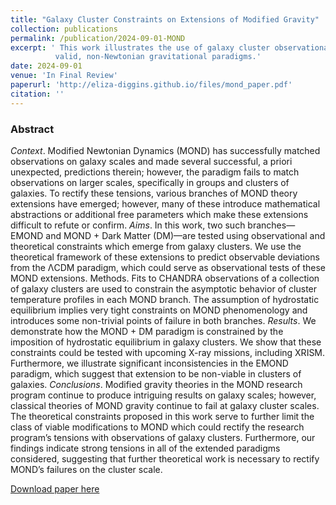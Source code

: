 ```yaml
---
title: "Galaxy Cluster Constraints on Extensions of Modified Gravity"
collection: publications
permalink: /publication/2024-09-01-MOND
excerpt: ' This work illustrates the use of galaxy cluster observational constraints to reduce the parameter space of
          valid, non-Newtonian gravitational paradigms.'
date: 2024-09-01
venue: 'In Final Review'
paperurl: 'http://eliza-diggins.github.io/files/mond_paper.pdf'
citation: ''
---
```


<h3> Abstract </h3>
<p>
<i>Context</i>. Modified Newtonian Dynamics (MOND) has successfully matched observations on galaxy scales and made several successful,
a priori unexpected, predictions therein; however, the paradigm fails to match observations on larger scales, specifically in groups
and clusters of galaxies. To rectify these tensions, various branches of MOND theory extensions have emerged; however, many of
these introduce mathematical abstractions or additional free parameters which make these extensions difficult to refute or confirm.
<i>Aims</i>. In this work, two such branches—EMOND and MOND + Dark Matter (DM)—are tested using observational and theoretical
constraints which emerge from galaxy clusters. We use the theoretical framework of these extensions to predict observable deviations
from the ΛCDM paradigm, which could serve as observational tests of these MOND extensions.
Methods. Fits to CHANDRA observations of a collection of galaxy clusters are used to constrain the asymptotic behavior of cluster
temperature profiles in each MOND branch. The assumption of hydrostatic equilibrium implies very tight constraints on MOND
phenomenology and introduces some non-trivial points of failure in both branches.
<i>Results</i>. We demonstrate how the MOND + DM paradigm is constrained by the imposition of hydrostatic equilibrium in galaxy
clusters. We show that these constraints could be tested with upcoming X-ray missions, including XRISM. Furthermore, we illustrate
significant inconsistencies in the EMOND paradigm, which suggest that extension to be non-viable in clusters of galaxies.
<i>Conclusions</i>. Modified gravity theories in the MOND research program continue to produce intriguing results on galaxy scales;
however, classical theories of MOND gravity continue to fail at galaxy cluster scales. The theoretical constraints proposed in this
work serve to further limit the class of viable modifications to MOND which could rectify the research program’s tensions with
observations of galaxy clusters. Furthermore, our findings indicate strong tensions in all of the extended paradigms considered,
suggesting that further theoretical work is necessary to rectify MOND’s failures on the cluster scale.
</p>

[Download paper here](/files/mond_paper.pdf)